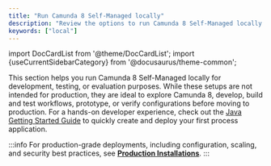 ```yaml
---
title: "Run Camunda 8 Self-Managed locally"
description: "Review the options to run Camunda 8 Self-Managed locally."
keywords: ["local"]
---
```


import DocCardList from '@theme/DocCardList';
import {useCurrentSidebarCategory} from '@docusaurus/theme-common';

This section helps you run Camunda 8 Self-Managed locally for development, testing, or evaluation purposes. While these setups are not intended for production, they are ideal to explore Camunda 8, develop, build and test workflows, prototype, or verify configurations before moving to production. For a hands-on developer experience, check out the [Java Getting Started Guide](../../guides/getting-started-java-spring.md) to quickly create and deploy your first process application.

<DocCardList queryString items={useCurrentSidebarCategory().items}/>

:::info
For production-grade deployments, including configuration, scaling, and security best practices, see [**Production Installations**](../setup/overview.md).
:::
